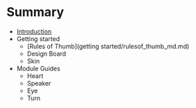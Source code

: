 # Summary

* [Introduction](README.md)
* Getting started
   * [Rules of Thumb](getting started/rulesof_thumb_md.md)
   * Design Board
   * Skin
* Module Guides
   * Heart
   * Speaker
   * Eye
   * Turn

